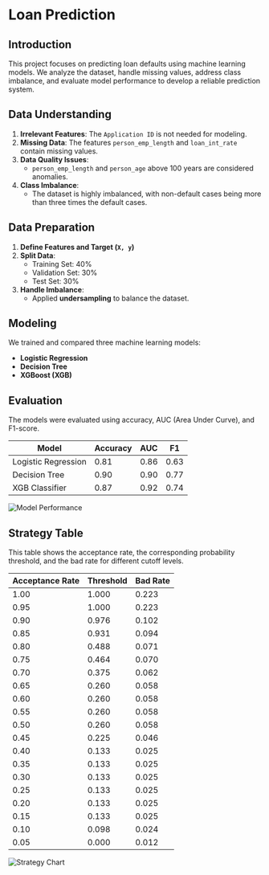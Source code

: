 # Loan Prediction

## Introduction  
This project focuses on predicting loan defaults using machine learning models. We analyze the dataset, handle missing values, address class imbalance, and evaluate model performance to develop a reliable prediction system.

## Data Understanding  
1. **Irrelevant Features**: The `Application ID` is not needed for modeling.  
2. **Missing Data**: The features `person_emp_length` and `loan_int_rate` contain missing values.  
3. **Data Quality Issues**:  
   - `person_emp_length` and `person_age` above 100 years are considered anomalies.  
4. **Class Imbalance**:  
   - The dataset is highly imbalanced, with non-default cases being more than three times the default cases.  

## Data Preparation  
1. **Define Features and Target (`X, y`)**  
2. **Split Data**:  
   - Training Set: 40%  
   - Validation Set: 30%  
   - Test Set: 30%  
3. **Handle Imbalance**:  
   - Applied **undersampling** to balance the dataset.  

## Modeling  
We trained and compared three machine learning models:  
- **Logistic Regression**  
- **Decision Tree**  
- **XGBoost (XGB)**  

## Evaluation  
The models were evaluated using accuracy, AUC (Area Under Curve), and F1-score.  

| Model                | Accuracy | AUC  | F1   |
|----------------------|----------|------|------|
| Logistic Regression  | 0.81     | 0.86 | 0.63 |
| Decision Tree        | 0.90     | 0.90 | 0.77 |
| XGB Classifier       | 0.87     | 0.92 | 0.74 |

![Model Performance](https://github.com/user-attachments/assets/f6195a5b-a99d-48c6-9f00-4466e4c5eeb7)  

## Strategy Table  
This table shows the acceptance rate, the corresponding probability threshold, and the bad rate for different cutoff levels.  

| Acceptance Rate | Threshold | Bad Rate |
|-----------------|-----------|----------|
| 1.00            | 1.000     | 0.223    |
| 0.95            | 1.000     | 0.223    |
| 0.90            | 0.976     | 0.102    |
| 0.85            | 0.931     | 0.094    |
| 0.80            | 0.488     | 0.071    |
| 0.75            | 0.464     | 0.070    |
| 0.70            | 0.375     | 0.062    |
| 0.65            | 0.260     | 0.058    |
| 0.60            | 0.260     | 0.058    |
| 0.55            | 0.260     | 0.058    |
| 0.50            | 0.260     | 0.058    |
| 0.45            | 0.225     | 0.046    |
| 0.40            | 0.133     | 0.025    |
| 0.35            | 0.133     | 0.025    |
| 0.30            | 0.133     | 0.025    |
| 0.25            | 0.133     | 0.025    |
| 0.20            | 0.133     | 0.025    |
| 0.15            | 0.133     | 0.025    |
| 0.10            | 0.098     | 0.024    |
| 0.05            | 0.000     | 0.012    |

![Strategy Chart](https://github.com/user-attachments/assets/4ea5d41b-2d5c-4750-b685-997834ca4c3c)
